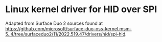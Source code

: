 # Linux kernel driver for HID over SPI

Adapted from Surface Duo 2 sources found at https://github.com/microsoft/surface-duo-oss-kernel.msm-5..4/tree/surfaceduo2/11/2022.519.47/drivers/hid/spi-hid.
